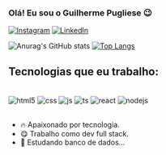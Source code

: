 ### Olá! Eu sou o Guilherme Pugliese 😉

[![Instagram](https://img.shields.io/badge/Instagram-E4405F?style=for-the-badge&logo=instagram&logoColor=white)](https://www.instagram.com/gui.pugliese7/)
[![LinkedIn](https://img.shields.io/badge/LinkedIn-0077B5?style=for-the-badge&logo=linkedin&logoColor=white)](https://linkedin.com/in/guilherme-pugliese-60594b215)

![Anurag's GitHub stats](https://github-readme-stats.vercel.app/api?username=guipugli&show_icons=true&theme=radical)
[![Top Langs](https://github-readme-stats.vercel.app/api/top-langs/?username=guipugli&layout=compact&theme=radical)]()

## Tecnologias que eu trabalho:

<div style="display: inline_block"><br/>
  <img align="center" alt="html5" src="https://img.shields.io/badge/HTML5-E34F26?style=for-the-badge&logo=html5&logoColor=white">
  <img align="center" alt="css" src="https://img.shields.io/badge/CSS3-1572B6?style=for-the-badge&logo=css3&logoColor=white">
  <img align="center" alt="js" src="https://img.shields.io/badge/JavaScript-F7DF1E?style=for-the-badge&logo=javascript&logoColor=black">
  <img align="center" alt="ts" src="https://img.shields.io/badge/TypeScript-007ACC?style=for-the-badge&logo=typescript&logoColor=white">
  <img align="center" alt="react" src="https://img.shields.io/badge/React-20232A?style=for-the-badge&logo=react&logoColor=61DAFB">
  <img align="center" alt="nodejs" src="https://img.shields.io/badge/Node.js-43853D?style=for-the-badge&logo=node.js&logoColor=white">
</div><br/>

- 🔥 Apaixonado por tecnologia.
- 😋 Trabalho como dev full stack.
- 📖 Estudando banco de dados...
